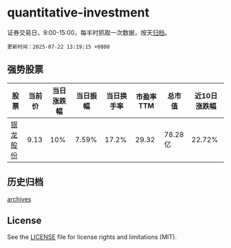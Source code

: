 # quantitative-investment

证券交易日，9:00-15:00，每半时抓取一次数据，按天[归档](archives)。

`更新时间：2025-07-22 13:19:15 +0800`

## 强势股票

|股票|当前价|当日涨跌幅|当日振幅|当日换手率|市盈率TTM|总市值|近10日涨跌幅|
|----|----|----|----|----|----|----|----|
|[银龙股份](https://xueqiu.com/S/SH603969)|9.13|10%|7.59%|17.2%|29.32|78.28亿|22.72%|

## 历史归档

[archives](archives)

## License

See the [LICENSE](LICENSE) file for license rights and limitations (MIT).
